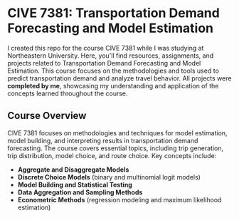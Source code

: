 # CIVE 7381: Transportation Demand Forecasting and Model Estimation

I created this repo for the course CIVE 7381 while I was studying at Northeastern University. Here, you'll find resources, assignments, and projects related to Transportation Demand Forecasting and Model Estimation. This course focuses on the methodologies and tools used to predict transportation demand and analyze travel behavior. All projects were **completed by me**, showcasing my understanding and application of the concepts learned throughout the course.

## Course Overview
CIVE 7381 focuses on methodologies and techniques for model estimation, model building, and interpreting results in transportation demand forecasting. The course covers essential topics, including trip generation, trip distribution, model choice, and route choice. Key concepts include:

- **Aggregate and Disaggregate Models**
- **Discrete Choice Models** (binary and multinomial logit models)
- **Model Building and Statistical Testing**
- **Data Aggregation and Sampling Methods**
- **Econometric Methods** (regression modeling and maximum likelihood estimation)
